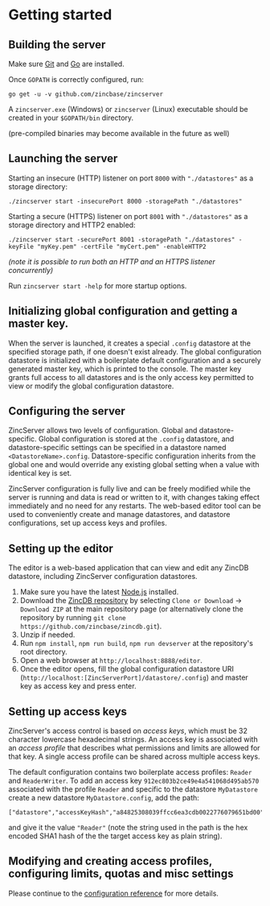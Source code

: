 # Getting started

## Building the server

Make sure [Git](https://git-scm.com/downloads) and [Go](https://golang.org/dl/) are installed.

Once `GOPATH` is correctly configured, run:

```
go get -u -v github.com/zincbase/zincserver
```

A `zincserver.exe` (Windows) or `zincserver` (Linux) executable should be created in your `$GOPATH/bin` directory.

(pre-compiled binaries may become available in the future as well)

## Launching the server

Starting an insecure (HTTP) listener on port `8000` with `"./datastores"` as a storage directory:

```
./zincserver start -insecurePort 8000 -storagePath "./datastores"
```

Starting a secure (HTTPS) listener on port `8001` with `"./datastores"` as a storage directory and HTTP2 enabled:

```
./zincserver start -securePort 8001 -storagePath "./datastores" -keyFile "myKey.pem" -certFile "myCert.pem" -enableHTTP2
```

_(note it is possible to run both an HTTP and an HTTPS listener concurrently)_

Run `zincserver start -help` for more startup options.

## Initializing global configuration and getting a master key.

When the server is launched, it creates a special `.config` datastore at the specified storage path, if one doesn't exist already. The global configuration datastore is initialized with a boilerplate default configuration and a securely generated master key, which is printed to the console. The master key grants full access to all datastores and is the only access key permitted to view or modify the global configuration datastore.

## Configuring the server

ZincServer allows two levels of configuration. Global and datastore-specific. Global configuration is stored at the `.config` datastore, and datastore-specific settings can be specified in a datastore named `<DatastoreName>.config`. Datastore-specific configuration inherits from the global one and would override any existing global setting when a value with identical key is set.

ZincServer configuration is fully live and can be freely modified while the server is running and data is read or written to it, with changes taking effect immediately and no need for any restarts. The web-based editor tool can be used to conveniently create and manage datastores, and datastore configurations, set up access keys and profiles.

## Setting up the editor

The editor is a web-based application that can view and edit any ZincDB datastore, including ZincServer configuration datastores.

1. Make sure you have the latest [Node.js](https://nodejs.org/en/) installed.
2. Download the [ZincDB repository](https://github.com/zincbase/zincdb) by selecting `Clone or Download` -> `Download ZIP` at the main repository page (or alternatively clone the repository by running `git clone https://github.com/zincbase/zincdb.git`).
3. Unzip if needed.
4. Run `npm install`, `npm run build`, `npm run devserver` at the repository's root directory.
5. Open a web browser at `http://localhost:8888/editor`.
6. Once the editor opens, fill the global configuration datastore URI (`http://localhost:[ZincServerPort]/datastore/.config`) and master key as access key and press enter.

## Setting up access keys

ZincServer's access control is based on _access keys_, which must be 32 character lowercase hexadecimal strings. An access key is associated with an _access profile_ that describes what permissions and limits are allowed for that key. A single access profile can be shared across multiple access keys.

The default configuration contains two boilerplate access profiles: `Reader` and `ReaderWriter`. To add an access key `912ec803b2ce49e4a541068d495ab570` associated with the profile `Reader` and specific to the datastore `MyDatastore` create a new datastore `MyDatastore.config`, add the path:

```
["datastore","accessKeyHash","a84825308039ffcc6ea3cdb0022776079651bd00"]
```

and give it the value `"Reader"` (note the string used in the path is the hex encoded SHA1 hash of the the target access key as plain string).

## Modifying and creating access profiles, configuring limits, quotas and misc settings

Please continue to the [configuration reference](https://github.com/zincbase/zincserver/blob/master/docs/Configuration%20reference.md) for more details.